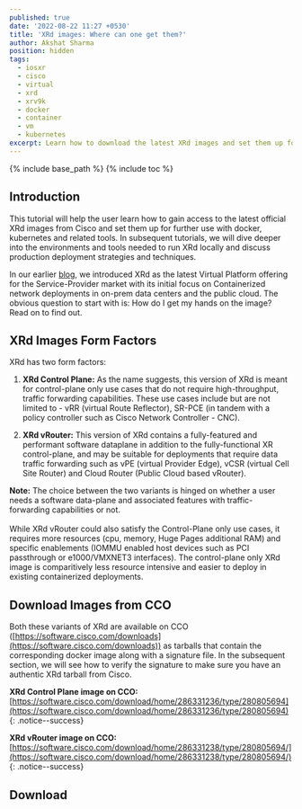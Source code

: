 ```yaml
---
published: true
date: '2022-08-22 11:27 +0530'
title: 'XRd images: Where can one get them?'
author: Akshat Sharma
position: hidden
tags:
  - iosxr
  - cisco
  - virtual
  - xrd
  - xrv9k
  - docker
  - container
  - vm
  - kubernetes
excerpt: Learn how to download the latest XRd images and set them up for further use.
---
```


{% include base_path %}
{% include toc %}

## Introduction
This tutorial will help the user learn how to gain access to the latest official XRd images from Cisco and set them up for further use with docker, kubernetes and related tools. In subsequent tutorials, we will dive deeper into the environments and tools needed to run XRd locally and discuss production deployment strategies and techniques.

In our earlier [blog]({{base_path}}/blogs/), we introduced XRd as the latest Virtual Platform offering for the Service-Provider market with its initial focus on Containerized network deployments in on-prem data centers and the public cloud. The obvious question to start with is: How do I get my hands on the image? Read on to find out.


## XRd Images Form Factors

XRd has two form factors:

1. **XRd Control Plane:** As the name suggests, this version of XRd is meant for control-plane only use cases that do not require high-throughput, traffic forwarding capabilities. These use cases include but are not limited to - vRR (virtual Route Reflector), SR-PCE (in tandem with a policy controller such as Cisco Network Controller - CNC).

2. **XRd vRouter:** This version of XRd contains a fully-featured and performant software dataplane in addition to the fully-functional XR control-plane, and may be suitable for deployments that require data traffic forwarding such as vPE (virtual Provider Edge), vCSR (virtual Cell Site Router) and Cloud Router (Public Cloud based vRouter).

<p class="notice--info">
  <b>Note:</b> The choice between the two variants is hinged on whether a user needs a software data-plane and associated features with traffic-forwarding capabilities or not. 
<br/><br/>
While XRd vRouter could also satisfy the Control-Plane only use cases, it requires more resources (cpu, memory, Huge Pages additional RAM) and specific enablements (IOMMU enabled host devices such as PCI passthrough or e1000/VMXNET3 interfaces). The control-plane only XRd image is comparitively less resource intensive and easier to deploy in existing containerized deployments.
</p>


## Download Images from CCO

Both these variants of XRd are available on CCO ([https://software.cisco.com/downloads](https://software.cisco.com/downloads)) as tarballs that contain the corresponding docker image along with a signature file. In the subsequent section, we will see how to verify the signature to make sure you have an authentic XRd tarball from Cisco.


**XRd Control Plane image on CCO:** [https://software.cisco.com/download/home/286331236/type/280805694](https://software.cisco.com/download/home/286331236/type/280805694)  
{: .notice--success}  

**XRd vRouter image on CCO:** [https://software.cisco.com/download/home/286331238/type/280805694/](https://software.cisco.com/download/home/286331238/type/280805694/)
{: .notice--success}

## Download
